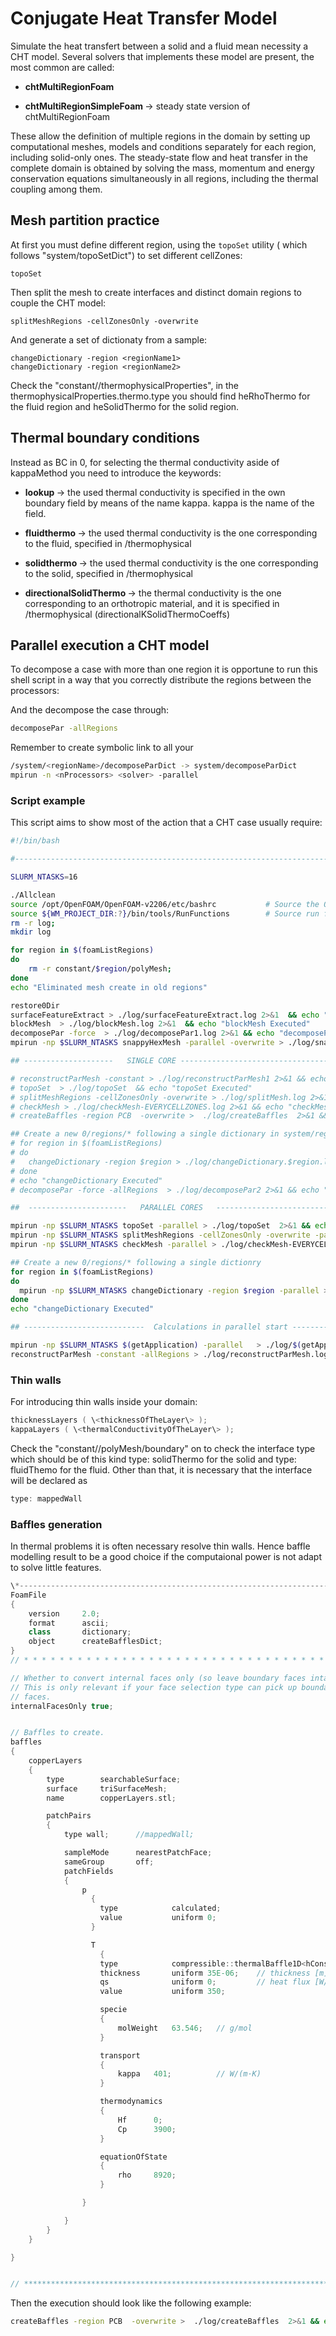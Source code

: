# Conjugate Heat Transfer Model

Simulate the heat transfert between a solid and a fluid mean necessity a CHT model.
Several solvers that implements these model are present, the most common are called:

  - <b> chtMultiRegionFoam </b>

  - <b> chtMultiRegionSimpleFoam </b> → steady state version of chtMultiRegionFoam

These allow the definition of multiple regions in the domain by setting up
computational meshes, models and conditions separately for each region,
including solid-only ones. The steady-state flow and heat
transfer in the complete domain is obtained by solving the mass,
momentum and energy conservation equations simultaneously in all
regions, including the thermal coupling among them.

## Mesh partition practice

At first you must define different region, using the ```topoSet``` utility ( which 
follows "system/topoSetDict") to set different cellZones:

```console 
topoSet
```
Then split the mesh to create interfaces and distinct domain regions to couple the CHT model:

```console
splitMeshRegions -cellZonesOnly -overwrite
```
And generate a set of dictionaty from a sample:

```console
changeDictionary -region <regionName1>
changeDictionary -region <regionName2>
```

Check the "constant/<regionName>/thermophysicalProperties", in the
thermophysicalProperties.thermo.type you should find heRhoThermo for the
fluid region and heSolidThermo for the solid region.

## Thermal boundary conditions
Instead as BC in 0, for selecting the thermal conductivity aside of
kappaMethod you need to introduce the keywords:

  - <b> lookup </b> →  the used thermal conductivity is specified in the own
    boundary field by means of the name kappa. kappa is the name of the
    field.

  - <b> fluidthermo </b> →  the used thermal conductivity is the one corresponding
    to the fluid, specified in <material>/thermophysical

  - <b>  solidthermo </b> →  the used thermal conductivity is the one corresponding
    to the solid, specified in <material>/thermophysical

  - <b> directionalSolidThermo </b> -> the thermal conductivity is the one
    corresponding to an orthotropic material, and it is specified in
    <material>/thermophysical (directionalKSolidThermoCoeffs)

## Parallel execution a CHT model

To decompose a case with more than one region it is opportune to run
this shell script in a way that you correctly distribute the regions
between the processors:

And the decompose the case through:
```bash
decomposePar -allRegions
```

Remember to create symbolic link to all your
```bash
/system/<regionName>/decomposeParDict -> system/decomposeParDict
mpirun -n <nProcessors> <solver> -parallel
```

### Script example
This script aims to show most of the action that a CHT case usually require:

```bash
#!/bin/bash

#------------------------------------------------------------------------------

SLURM_NTASKS=16

./Allclean
source /opt/OpenFOAM/OpenFOAM-v2206/etc/bashrc           # Source the Openfoam binaries
source ${WM_PROJECT_DIR:?}/bin/tools/RunFunctions        # Source run functions
rm -r log;
mkdir log

for region in $(foamListRegions)
do
    rm -r constant/$region/polyMesh;
done
echo "Eliminated mesh create in old regions"

restore0Dir
surfaceFeatureExtract > ./log/surfaceFeatureExtract.log 2>&1  && echo "surfaceFeatureExtract Executed/n"
blockMesh  > ./log/blockMesh.log 2>&1  && echo "blockMesh Executed"
decomposePar -force  > ./log/decomposePar1.log 2>&1 && echo "decomposePar1 Executed"
mpirun -np $SLURM_NTASKS snappyHexMesh -parallel -overwrite > ./log/snappyHexMesh.log 2>&1 && echo "snappyHexMesh Executed"

## --------------------   SINGLE CORE -------------------------------------------- #

# reconstructParMesh -constant > ./log/reconstructParMesh1 2>&1 && echo "Reconstruct Case"
# topoSet  > ./log/topoSet  && echo "topoSet Executed"
# splitMeshRegions -cellZonesOnly -overwrite > ./log/splitMesh.log 2>&1 && echo "splitMeshRegions Executed"
# checkMesh > ./log/checkMesh-EVERYCELLZONES.log 2>&1 && echo "checkMesh Executed"
# createBaffles -region PCB  -overwrite >  ./log/createBaffles  2>&1 && echo "createBaffles Executed"

## Create a new 0/regions/* following a single dictionary in system/region/changeDIcitonaryDict
# for region in $(foamListRegions)
# do
#   changeDictionary -region $region > ./log/changeDictionary.$region.log 2>&1
# done
# echo "changeDictionary Executed"
# decomposePar -force -allRegions  > ./log/decomposePar2 2>&1 && echo "decomposePar2 Executed"

##  ----------------------   PARALLEL CORES   -----------------------------------------------

mpirun -np $SLURM_NTASKS topoSet -parallel > ./log/topoSet  2>&1 && echo "topoSet Executed"
mpirun -np $SLURM_NTASKS splitMeshRegions -cellZonesOnly -overwrite -parallel > ./log/splitMesh.log 2>&1 && echo "splitMeshRegions Executed"
mpirun -np $SLURM_NTASKS checkMesh -parallel > ./log/checkMesh-EVERYCELLZONES.log 2>&1 && echo "checkMesh Executed"

## Create a new 0/regions/* following a single dictionry 
for region in $(foamListRegions)
do
  mpirun -np $SLURM_NTASKS changeDictionary -region $region -parallel > ./log/changeDictionary.$region.log 2>&1
done
echo "changeDictionary Executed"

## ---------------------------  Calculations in parallel start -------------------------------------------------------

mpirun -np $SLURM_NTASKS $(getApplication) -parallel   > ./log/$(getApplication).log 2>&1 && echo "$(getApplication) Executed"
reconstructParMesh -constant -allRegions > ./log/reconstructParMesh.log 2>&1
```

### Thin walls
For introducing thin walls inside your domain:

```c++
thicknessLayers ( \<thicknessOfTheLayer\> );
kappaLayers ( \<thermalConductivityOfTheLayer\> );
```
Check the "constant/<regionName>/polyMesh/boundary" on to check the
interface type which should be of this kind type: solidThermo for the
solid and type: fluidThemo for the fluid. Other than that, it is
necessary that the interface will be declared as

```c++
type: mappedWall
```

### Baffles generation

In thermal problems it is often necessary resolve thin walls. Hence baffle modelling result to be a good choice if the computaional power is not adapt to solve little features.

```c++
\*---------------------------------------------------------------------------*/
FoamFile
{
    version     2.0;
    format      ascii;
    class       dictionary;
    object      createBafflesDict;
}
// * * * * * * * * * * * * * * * * * * * * * * * * * * * * * * * * * * * * * //

// Whether to convert internal faces only (so leave boundary faces intact).
// This is only relevant if your face selection type can pick up boundary
// faces.
internalFacesOnly true;


// Baffles to create.
baffles
{
    copperLayers
    {
        type        searchableSurface;
        surface     triSurfaceMesh;
        name        copperLayers.stl;

        patchPairs
        {
            type wall;      //mappedWall;

            sampleMode      nearestPatchFace;
            sameGroup       off;
            patchFields
            {
                p
                  {
                    type            calculated;
                    value           uniform 0;
                  }

                  T
                    {
                    type            compressible::thermalBaffle1D<hConstSolidThermoPhysics>;
                    thickness       uniform 35E-06;    // thickness [m]
                    qs              uniform 0;         // heat flux [W/m2]
                    value           uniform 350;

                    specie
                    {
                        molWeight   63.546;   // g/mol
                    }

                    transport
                    {
                        kappa   401;          // W/(m·K)
                    }

                    thermodynamics
                    {
                        Hf      0;
                        Cp      3900;
                    }

                    equationOfState
                    {
                        rho     8920;
                    }

                }

            }
        }
    }

}


// ************************************************************************* //
```
Then the execution should look like the following example:

```sh
createBaffles -region PCB  -overwrite >  ./log/createBaffles  2>&1 && echo "createBaffles Executed"
```

<!--  Script to show the footer   -->
<html>
<script
    src="https://code.jquery.com/jquery-3.3.1.js"
    integrity="sha256-2Kok7MbOyxpgUVvAk/HJ2jigOSYS2auK4Pfzbm7uH60="
    crossorigin="anonymous">
</script>
<script>
$(function(){
  $("#footer").load("../footers/footer_first_level_depth.html");
});
</script>
<body>
<div id="footer"></div>
</body>
</html>
